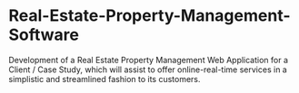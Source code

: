 # Real-Estate-Property-Management-Software
Development of a Real Estate Property Management Web Application for a Client / Case Study, which will assist to offer online-real-time services in a simplistic and streamlined fashion to its customers.
